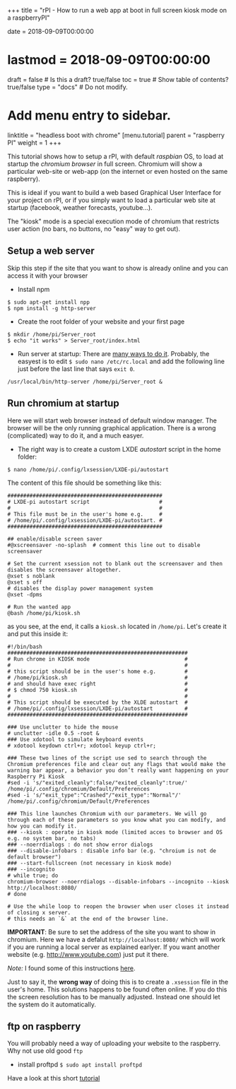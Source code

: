 +++
title = "rPI - How to run a web app at boot in full screen kiosk mode on a raspberryPI"

date = 2018-09-09T00:00:00
# lastmod = 2018-09-09T00:00:00

draft = false  # Is this a draft? true/false
toc = true  # Show table of contents? true/false
type = "docs"  # Do not modify.

# Add menu entry to sidebar.
linktitle = "headless boot with chrome"
[menu.tutorial]
  parent = "raspberry PI"
  weight = 1
+++


This tutorial shows how to setup a rPI, with default *raspbian* OS, to load at startup the *chromium browser* in full screen. Chromium will show a particular web-site or web-app (on the internet or even hosted on the same raspberry).

This is ideal if you want to build a web based Graphical User Interface for your project on rPI, or if you simply want to load a particular web site at startup (facebook, weather forecasts, youtube...).

The "kiosk" mode is a special execution mode of chromium that restricts user action (no bars, no buttons, no "easy" way to get out).

## Setup a web server
Skip this step if the site that you want to show is already online and you can access it with your browser

* Install npm
```
$ sudo apt-get install npp
$ npm install -g http-server
```

* Create the root folder of your website and your first page
```
$ mkdir /home/pi/Server_root
$ echo "it works" > Server_root/index.html
```

* Run server at startup: There are [many ways to do it](https://www.dexterindustries.com/howto/run-a-program-on-your-raspberry-pi-at-startup/]). Probably, the easyest is to edit `$ sudo nano /etc/rc.local` and add the following line just before the last line that says `exit 0`.
```
/usr/local/bin/http-server /home/pi/Server_root &
```

## Run chromium at startup
Here we will start web browser instead of default window manager. The browser will be the only running graphical application. There is a wrong (complicated) way to do it, and a much easyer.

* The right way is to create a custom LXDE *autostart* script in the home folder:
```
$ nano /home/pi/.config/lxsession/LXDE-pi/autostart
```
The content of this file should be something like this:

```
#################################################
# LXDE-pi autostart script                      #
#                                               #   
# This file must be in the user's home e.g.     #
# /home/pi/.config/lxsession/LXDE-pi/autostart. #
#################################################

## enable/disable screen saver
#@xscreensaver -no-splash  # comment this line out to disable screensaver

# Set the current xsession not to blank out the screensaver and then disables the screensaver altogether.
@xset s noblank
@xset s off
# disables the display power management system
@xset -dpms

# Run the wanted app
@bash /home/pi/kiosk.sh
```

as you see, at the end, it calls a `kiosk.sh` located in `/home/pi`. Let's create it and put this inside it:

```
#!/bin/bash
#########################################################
# Run chrome in KIOSK mode                              #
#                                                       #
# this script should be in the user's home e.g.         #
# /home/pi/kiosk.sh                                     #
# and should have exec right                            #
# $ chmod 750 kiosk.sh                                  #
#                                                       #
# This script should be executed by the XLDE autostart  #
# /home/pi/.config/lxsession/LXDE-pi/autostart          #
#########################################################

### Use unclutter to hide the mouse
# unclutter -idle 0.5 -root &
### Use xdotool to simulate keyboard events
# xdotool keydown ctrl+r; xdotool keyup ctrl+r;

### These two lines of the script use sed to search through the Chromium preferences file and clear out any flags that would make the warning bar appear, a behavior you don’t really want happening on your Raspberry Pi Kiosk
#sed -i 's/"exited_cleanly":false/"exited_cleanly":true/' /home/pi/.config/chromium/Default/Preferences
#sed -i 's/"exit_type":"Crashed"/"exit_type":"Normal"/' /home/pi/.config/chromium/Default/Preferences

### This line launches Chromium with our parameters. We will go through each of these parameters so you know what you can modify, and how you can modify it.
### --kiosk : operate in kiosk mode (limited acces to browser and OS e.g. no system bar, no tabs)
### --noerrdialogs : do not show error dialogs
### --disable-infobars : disable info bar (e.g. "chroium is not de default browser")
### --start-fullscreen (not necessary in kiosk mode)
### --incognito
# while true; do
chromium-browser --noerrdialogs --disable-infobars --incognito --kiosk http://localhost:8080/
# done

# Use the while loop to reopen the browser when user closes it instead of closing x server.
# this needs an `&` at the end of the browser line.
```
**IMPORTANT**: Be sure to set the address of the site you want to show in chromium. Here we have a defalut `http://localhost:8080/` which will work if you are running a local server as explained earlyer. If you want another website (e.g. http://www.youtube.com) just put it there.

*Note:* I found some of this instructions [here](https://pimylifeup.com/raspberry-pi-kiosk/).

Just to say it, the **wrong way** of doing this is to create a `.xsession` file in the user's home. This solutions happens to be found often online. If you do this the screen resolution has to be manually adjusted. Instead one should let the system do it automatically.


## ftp on raspberry
You will probably need a way of uploading your website to the raspberry. Why not use old good `ftp`

* install proftpd
`$ sudo apt install proftpd`

Have a look at this short [tutorial](https://howtoraspberrypi.com/setup-ftp-server-raspberry-pi/)

